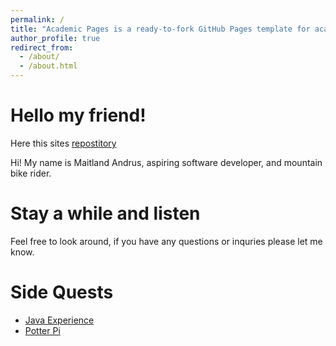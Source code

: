 ```yaml
---
permalink: /
title: "Academic Pages is a ready-to-fork GitHub Pages template for academic personal websites"
author_profile: true
redirect_from: 
  - /about/
  - /about.html
---
```

# Hello my friend!
Here this sites [repostitory](https://github.com/BoyWonder64/Maitland.academicpages.github.io)

Hi! My name is Maitland Andrus, aspiring software developer, and mountain bike rider.

# Stay a while and listen
Feel free to look around, if you have any questions or inquries please let me know.

# Side Quests
- [Java Experience](https://github.com/BoyWonder64/Learning-Java)
- [Potter Pi](https://github.com/BoyWonder64/Potter-Pi)



